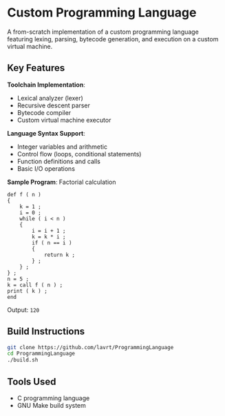 # Custom Programming Language

A from-scratch implementation of a custom programming language featuring lexing, parsing, bytecode generation, and execution on a custom virtual machine.

## Key Features

**Toolchain Implementation**:
- Lexical analyzer (lexer)
- Recursive descent parser
- Bytecode compiler
- Custom virtual machine executor

**Language Syntax Support**:
- Integer variables and arithmetic
- Control flow (loops, conditional statements)
- Function definitions and calls
- Basic I/O operations

**Sample Program**:
Factorial calculation
```
def f ( n )
{
    k = 1 ;
    i = 0 ;
    while ( i < n )
    {
        i = i + 1 ;
        k = k * i ;
        if ( n == i )
        {
            return k ;
        } ;
    } ;
} ;
n = 5 ;
k = call f ( n ) ;
print ( k ) ;
end
```
Output: `120`

## Build Instructions
```bash
git clone https://github.com/lavrt/ProgrammingLanguage
cd ProgrammingLanguage
./build.sh
```

## Tools Used
- C programming language
- GNU Make build system
